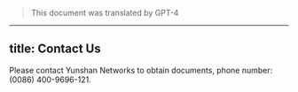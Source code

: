> This document was translated by GPT-4

---

## title: Contact Us

Please contact Yunshan Networks to obtain documents, phone number: (0086) 400-9696-121.
